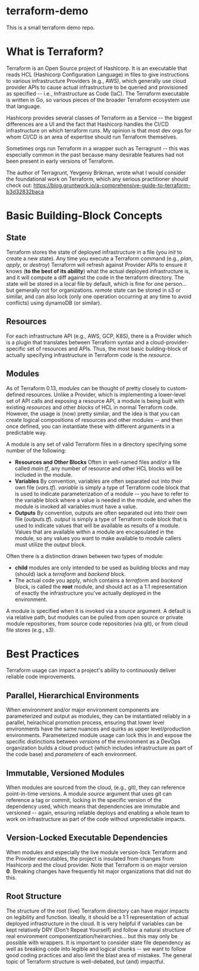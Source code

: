 # terraform-demo
This is a small terraform demo repo.

# What is Terraform?
Terraform is an Open Source project of Hashicorp. It is an executable that reads HCL (Hashicorp Configuration Language) in files to give instructions to various infrastructure Providers (e.g., AWS), which generally use cloud provider APIs to cause actual infrastructure to be queried and provisioned as specified -- i.e., Infrastructure as Code (IaC). The Terraform executable is written in Go, so various pieces of the broader Terraform ecosystem use that language.

Hashicorp provides several classes of Terraform as a Service -- the biggest differences are a UI and the fact that Hashicorp handles the CI/CD infrastructure on which terraform runs. My opinion is that most dev orgs for whom CI/CD is an area of expertise should run Terraform themselves.

Sometimes orgs run Terraform in a wrapper such as Terragrunt -- this was especially common in the past because many desirable features had not been present in early versions of Terraform.

The author of Terragrunt, Yevgeniy Brikman, wrote what I would consider the foundational work on Terraform, which any serious practitioner should check out: https://blog.gruntwork.io/a-comprehensive-guide-to-terraform-b3d32832baca

# Basic Building-Block Concepts

## State
Terraform stores the state of deployed infrastructure in a file (you *init* to create a new state). Any time you execute a Terraform command (e.g., *plan*, *apply*, or *destroy*) Terraform will refresh against Provider APIs to ensure it knows (**to the best of its ability**) what the actual deployed infrastructure is, and it will compute a diff against the code in the terraform directory. The state will be stored in a local file by default, which is fine for one person... but gemerally not for organizations. *remote* state can be stored in s3 or similar, and can also lock (only one operation occurring at any time to avoid conflicts) using dynamoDB (or similar).

## Resources
For each infrastructure API (e.g., AWS, GCP, K8S), there is a Provider which is a plugin that translates between Terraform syntax and a cloud-provider-specific set of resources and APIs. Thus, the most basic building-block of actually specifying infrastructure in Terraform code is the *resource*.

## Modules
As of Terraform 0.13, *modules* can be thought of pretty closely to custom-defined resources. Unlike a Provider, which is implementing a lower-level set of API calls and exposing a resource API, a module is being built with existing *resources* and other *blocks* of HCL in normal Terraform code. However, the usage is (now) pretty similar, and the idea is that you can create logical compositions of resources and other modules -- and then once defined, you can instantiate these with different arguments in a predictable way.

A module is any set of valid Terraform files in a directory specifying some number of the following:

  * **Resources and Other Blocks** Often in well-named files and/or a file called *main.tf*, any number of resource and other HCL blocks will be included in the module.
  * **Variables** By convention, variables are often separated out into their own file (*vars.tf*). *variable* is simply a type of Terraform code block that is used to indicate parameterization of a module -- you have to refer to the variable block where a value is needed in the module, and when the module is invoked all variables must have a value.
  * **Outputs** By convention, outputs are often separated out into their own file (*outputs.tf*). *output* is simply a type of Terraform code block that is used to indicate values that will be available as results of a module. Values that are available within a module are encapsulated in the module, so any values you want to make available to module callers must utilize the *output* block.

Often there is a distinction drawn between two types of module:

  * **child** modules are only intended to be used as building blocks and may (should) lack a *terraform* and *backend* block. 
  * The actual code you apply, which contains a *terraform* and *backend* block, is called the **root** module, and should act as a 1:1 representation of exactly the infrastructure you've actually deployed in the environment.

A module is specified when it is invoked via a *source* argument. A default is via relative path, but modules can be pulled from open source or private module repositories, from source code repositories (via git), or from cloud file stores (e.g., s3).

# Best Practices
Terraform usage can impact a project's ability to continuously deliver reliable code improvements.

## Parallel, Hierarchical Environments
When environment and/or major environment components are parameterized and output as modules, they can be instantiated reliably in a parallel, heirachical promotion process, ensuring that lower level environments have the same nuances and quirks as upper level/production environments. Parameterized module usage can lock this in and expose the specific distinctions between *versions* of the environment as a DevOps organization builds a cloud product (which includes infrastructure as part of the code base) and *parameters* of each environment.

## Immutable, Versioned Modules
When modules are sourced from the cloud, (e.g., git), they can reference point-in-time versions. A module *source* argument that uses git can reference a tag or commit, locking in the specific version of the dependency used, which means that dependencies are immutable and versioned -- again, ensuring reliable deploys and enabling a whole team to work on infrastructure as part of the code without unpredictable impacts.

## Version-Locked Executable Dependencies
When modules and especially the live module version-lock Terraform and the Provider executables, the project is insulated from changes from Hashicorp and the cloud provider. Note that Terraform is on major version **0**. Breaking changes have frequently hit major organizations that did not do this.

## Root Structure
The structure of the root (live) Terraform directory can have major impacts on legibility and function. Ideally, it should be a 1:1 representation of actual deployed infrastructure in the cloud. It is very helpful if variables can be kept relatively DRY (Don't Repeat Yourself) and follow a natural structure of real environment componentization/heirarchies... but this may only be possible with wrappers. It is important to consider state file dependency as well as breaking code into legible and logical chunks -- we want to follow good coding practices and also limit the blast area of mistakes. The general topic of Terraform structure is well-debated, but (and) impactful.
